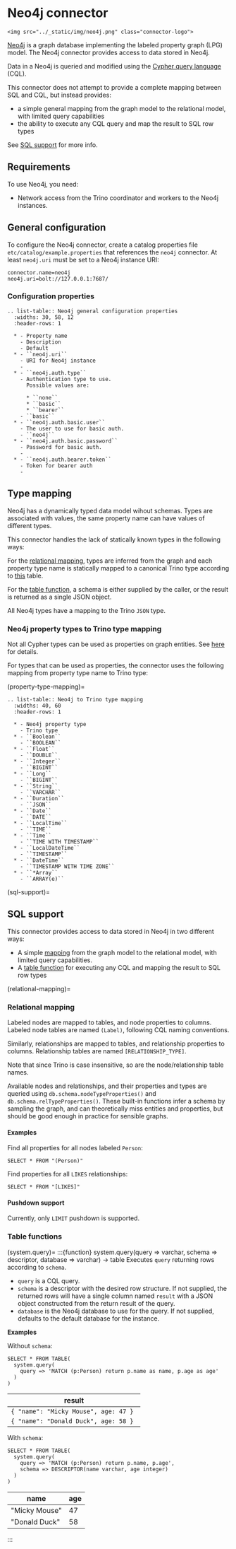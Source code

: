 # Neo4j connector

```{raw} html
<img src="../_static/img/neo4j.png" class="connector-logo">
```

[Neo4j](https://neo4j.com) is a graph database implementing the
labeled property graph (LPG) model. The Neo4j connector provides
access to data stored in Neo4j.

Data in a Neo4j is queried and modified using the [Cypher query
language](https://neo4j.com/product/cypher-graph-query-language/)
(CQL).

This connector does not attempt to provide a complete mapping between
SQL and CQL, but instead provides:
- a simple general mapping from the graph model to the relational
model, with limited query capabilities
- the ability to execute any CQL query and map the result to SQL row types


See [SQL support](#sql-support) for more info.

## Requirements

To use Neo4j, you need:

- Network access from the Trino coordinator and workers to the Neo4j
  instances.


## General configuration

To configure the Neo4j connector, create a catalog properties file
`etc/catalog/example.properties` that references the `neo4j`
connector.  At least `neo4j.uri` must be set to a Neo4j instance URI:

```properties
connector.name=neo4j
neo4j.uri=bolt://127.0.0.1:7687/
```

### Configuration properties

```{eval-rst}
.. list-table:: Neo4j general configuration properties
  :widths: 30, 58, 12
  :header-rows: 1

  * - Property name
    - Description
    - Default
  * - ``neo4j.uri``
    - URI for Neo4j instance
    -
  * - ``neo4j.auth.type``
    - Authentication type to use.
      Possible values are:

      * ``none``
      * ``basic``
      * ``bearer``
    - ``basic``
  * - ``neo4j.auth.basic.user``
    - The user to use for basic auth.
    - ``neo4j``
  * - ``neo4j.auth.basic.password``
    - Password for basic auth.
    -
  * - ``neo4j.auth.bearer.token``
    - Token for bearer auth
    -
```

## Type mapping

Neo4j has a dynamically typed data model wihout schemas. Types are
associated with values, the same property name can have values of
different types.

This connector handles the lack of statically known types in the
following ways:

For the [relational mapping](#relational-mapping), types are inferred
from the graph and each property type name is statically mapped to a
canonical Trino type according to [this](#property-type-mapping)
table.

For the [table function](#system.query), a schema is either supplied
by the caller, or the result is returned as a single JSON object.

All Neo4j types have a mapping to the Trino `JSON` type.


### Neo4j property types to Trino type mapping

Not all Cypher types can be used as properties on graph entities. See
[here](https://neo4j.com/docs/cypher-manual/current/values-and-types/property-structural-constructed/)
for details.

For types that can be used as properties, the connector uses the
following mapping from property type name to Trino type:

(property-type-mapping)=

```{eval-rst}
.. list-table:: Neo4j to Trino type mapping
  :widths: 40, 60
  :header-rows: 1

  * - Neo4j property type
    - Trino type
  * - ``Boolean``
    - ``BOOLEAN``
  * - ``Float``
    - ``DOUBLE``
  * - ``Integer``
    - ``BIGINT``
  * - ``Long``
    - ``BIGINT``
  * - ``String``
    - ``VARCHAR``
  * - ``Duration``
    - ``JSON``
  * - ``Date``
    - ``DATE``
  * - ``LocalTime``
    - ``TIME``
  * - ``Time``
    - ``TIME WITH TIMESTAMP``
  * - ``LocalDateTime``
    - ``TIMESTAMP``
  * - ``DateTime``
    - ``TIMESTAMP WITH TIME ZONE``
  * - ``*Array``
    - ``ARRAY(e)``
```


(sql-support)=
## SQL support

This connector provides access to data stored in Neo4j in two different ways:

- A simple [mapping](#relational-mapping) from the graph model to the
  relational model, with limited query capabilities.
- A [table function](#system.query) for executing any CQL and mapping
  the result to SQL row types

(relational-mapping)=
### Relational mapping

Labeled nodes are mapped to tables, and node properties to columns.
Labeled node tables are named `(Label)`, following CQL naming
conventions.

Similarly, relationships are mapped to tables, and relationship
properties to columns.  Relationship tables are named
`[RELATIONSHIP_TYPE]`.

Note that since Trino is case insensitive, so are the
node/relationship table names.

Available nodes and relationships, and their properties and types are
queried using `db.schema.nodeTypeProperties()` and
`db.schema.relTypeProperties()`. These built-in functions infer a
schema by sampling the graph, and can theoretically miss entities and
properties, but should be good enough in practice for sensible graphs.

#### Examples

Find all properties for all nodes labeled `Person`:

```
SELECT * FROM "(Person)"
```

Find properties for all `LIKES` relationships:

```
SELECT * FROM "[LIKES]"
```

#### Pushdown support

Currently, only `LIMIT` pushdown is supported.


### Table functions

(system.query)=
:::{function} system.query(query => varchar, schema => descriptor, database => varchar) -> table
Executes `query` returning rows according to `schema`.

- `query` is a CQL query.
- `schema` is a descriptor with the desired row structure. If not
supplied, the returned rows will have a single column named `result`
with a JSON object constructed from the return result of the query.
- `database` is the Neo4j database to use for the query. If not
  supplied, defaults to the default database for the instance.

**Examples**

Without `schema`:

```
SELECT * FROM TABLE(
  system.query(
    query => 'MATCH (p:Person) return p.name as name, p.age as age'
  )
)
```

| result                                |
|---------------------------------------|
| `{ "name": "Micky Mouse", age: 47 } ` |
| `{ "name": "Donald Duck", age: 58 } ` |


With `schema`:

```
SELECT * FROM TABLE(
  system.query(
    query => 'MATCH (p:Person) return p.name, p.age',
    schema => DESCRIPTOR(name varchar, age integer)
  )
)
```

| name          | age |
|---------------|-----|
| "Micky Mouse" | 47  |
| "Donald Duck" | 58  |


:::
